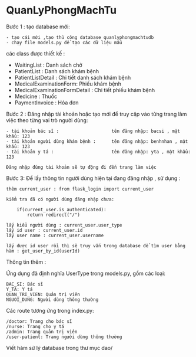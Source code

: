 # QuanLyPhongMachTu

Bước 1 : tạo database mới:

    - tạo cái mới ,tạo thủ công database quanlyphongmachtudb
    - chạy file models.py để tạo các dữ liệu mẫu
các class được thiết kế :
+ WaitingList : Danh sách chờ
+ PatientList : Danh sách khám bệnh
+ PatientListDetail : Chi tiết danh sách khám bệnh
+ MedicalExaminationForm: Phiếu khám bệnh
+ MedicalExaminationFormDetail : Chi tiết phiếu khám bệnh
+ Medicine : Thuốc
+ PaymentInvoice : Hóa đơn

Bước 2 : Đăng nhập tài khoản hoặc tạo mới để truy cập vào từng trang làm việc theo từng vai trò người dùng:

    - tài khoản bác sĩ :                    tên đăng nhập: bacsi , mật khẩu: 123
    - tài khoản người dùng khám bệnh :      tên đăng nhập: benhnhan , mật khẩu: 123
    - tài khoản y tá :                      tên đăng nhập: yta , mật khẩu: 123

    Đăng nhập đúng tài khoản sẽ tự động đi đến trang làm việc

Bước 3: Để lấy thông tin người dùng hiện tại đang đăng nhập , sử dụng :
    
    thêm current_user : from flask_login import current_user

    kiểm tra đã có người dùng đăng nhập chưa:
        
        if(current_user.is_authenticated):
            return redirect("/")

    lấy kiểu người dùng : current_user.user_type
    lấy id user : current_user.id
    lấy user name : current_user.username

    lấy được id user rồi thì sẽ truy vấn trong database để tìm user bằng hàm : get_user_by_id(userId)

Thông tin thêm :

Ứng dụng đã định nghĩa UserType trong models.py, gồm các loại:

    BAC_SI: Bác sĩ
    Y_TA: Y tá
    QUAN_TRI_VIEN: Quản trị viên
    NGUOI_DUNG: Người dùng thông thường

Các route tương ứng trong index.py:

    /doctor: Trang cho bác sĩ
    /nurse: Trang cho y tá
    /admin: Trang quản trị viên
    /user-patient: Trang người dùng thông thường

Viết hàm sử lý database trong thư mục dao/
